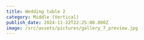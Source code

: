 ```yaml
---
title: Wedding table 2
category: Middle (Vertical)
publish_date: 2024-11-22T22:25:00.000Z
image: /src/assets/pictures/gallery_7_preview.jpg
---
```

